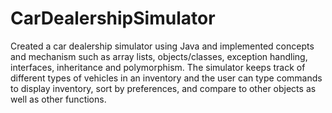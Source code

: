 # CarDealershipSimulator
Created a car dealership simulator using Java and implemented concepts and mechanism such as array lists, objects/classes, exception handling, interfaces, inheritance and polymorphism. The simulator keeps track of different types of vehicles in an inventory and the user can type commands to display inventory, sort by preferences, and compare to other objects as well as other functions.
